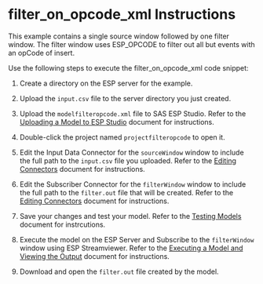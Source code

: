 # filter_on_opcode_xml Instructions

This example contains a single source window followed by one filter window. The filter window uses ESP_OPCODE to filter out all but events with an opCode of insert.

Use the following steps to execute the filter_on_opcode_xml code snippet:

1.  Create a directory on the ESP server for the example.

2.  Upload the `input.csv` file to the server directory you just created.

3.  Upload the `modelfilteropcode.xml` file to SAS ESP Studio. Refer to the [Uploading a Model to ESP Studio](../../../docs/Uploading_a_Model_to_ESP_Studio.pdf) document for instructions.
  
4.  Double-click the project named `projectfilteropcode` to open it.

5.  Edit the Input Data Connector for the `sourceWindow` window to include the full path to the `input.csv` file you uploaded. Refer to the [Editing Connectors](../../../docs/Connectors.pdf) document for instructions.

6.  Edit the Subscriber Connector for the `filterWindow` window to include the full path to the `filter.out` file that will be created. Refer to the [Editing Connectors](../../../docs/Connectors.pdf) document for instructions.

7.  Save your changes and test your model. Refer to the [Testing Models](../../../docs/Testing_Models.pdf) document for instrcutions.

8.  Execute the model on the ESP Server and Subscribe to the `filterWindow` window using ESP Streamviewer. Refer to the [Executing a Model and Viewing the Output](../../../docs/Executing_a_Model_and_Viewing_the_Output.pdf) document for instructions.

9.  Download and open the `filter.out` file created by the model.
